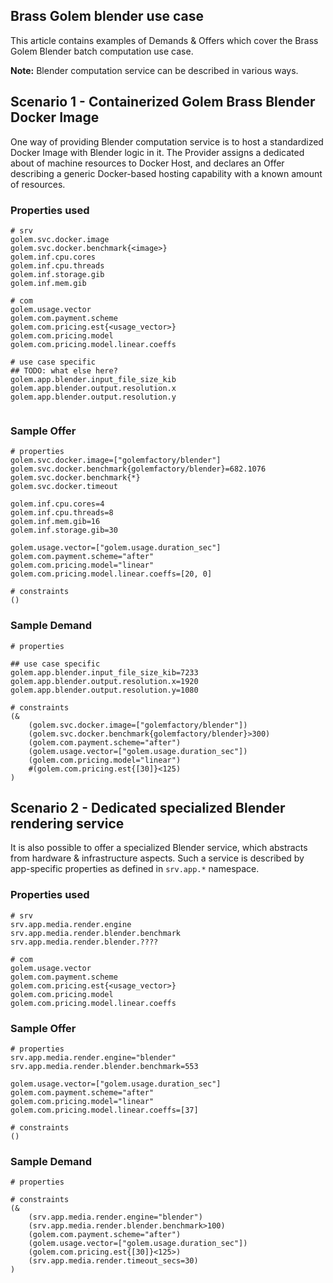 ## Brass Golem blender use case

This article contains examples of Demands & Offers which cover the Brass Golem Blender batch computation use case.

**Note:** Blender computation service can be described in various ways.

## Scenario 1 - Containerized Golem Brass Blender Docker Image

One way of providing Blender computation service is to host a standardized Docker Image with Blender logic in it. The Provider assigns a dedicated about of machine resources to Docker Host, and declares an Offer describing a generic Docker-based hosting capability with a known amount of resources.

### Properties used
```properties
# srv 
golem.svc.docker.image
golem.svc.docker.benchmark{<image>}
golem.inf.cpu.cores
golem.inf.cpu.threads
golem.inf.storage.gib
golem.inf.mem.gib

# com
golem.usage.vector
golem.com.payment.scheme
golem.com.pricing.est{<usage_vector>}
golem.com.pricing.model
golem.com.pricing.model.linear.coeffs

# use case specific
## TODO: what else here?
golem.app.blender.input_file_size_kib
golem.app.blender.output.resolution.x
golem.app.blender.output.resolution.y


```

### Sample Offer

```properties
# properties
golem.svc.docker.image=["golemfactory/blender"]
golem.svc.docker.benchmark{golemfactory/blender}=682.1076
golem.svc.docker.benchmark{*}
golem.svc.docker.timeout

golem.inf.cpu.cores=4
golem.inf.cpu.threads=8
golem.inf.mem.gib=16
golem.inf.storage.gib=30

golem.usage.vector=["golem.usage.duration_sec"]
golem.com.payment.scheme="after"
golem.com.pricing.model="linear"
golem.com.pricing.model.linear.coeffs=[20, 0]

# constraints
()
```

### Sample Demand

```properties
# properties

## use case specific
golem.app.blender.input_file_size_kib=7233
golem.app.blender.output.resolution.x=1920
golem.app.blender.output.resolution.y=1080

# constraints
(&
    (golem.svc.docker.image=["golemfactory/blender"])
    (golem.svc.docker.benchmark{golemfactory/blender}>300)
    (golem.com.payment.scheme="after")
    (golem.usage.vector=["golem.usage.duration_sec"])
    (golem.com.pricing.model="linear")
    #(golem.com.pricing.est{[30]}<125)
)

```

## Scenario 2 - Dedicated specialized Blender rendering service

It is also possible to offer a specialized Blender service, which abstracts from hardware & infrastructure aspects. Such a service is described by app-specific properties as defined in `srv.app.*` namespace. 

### Properties used
```properties
# srv 
srv.app.media.render.engine
srv.app.media.render.blender.benchmark
srv.app.media.render.blender.????

# com
golem.usage.vector
golem.com.payment.scheme
golem.com.pricing.est{<usage_vector>}
golem.com.pricing.model
golem.com.pricing.model.linear.coeffs

```

### Sample Offer

```properties
# properties
srv.app.media.render.engine="blender"
srv.app.media.render.blender.benchmark=553

golem.usage.vector=["golem.usage.duration_sec"]
golem.com.payment.scheme="after"
golem.com.pricing.model="linear"
golem.com.pricing.model.linear.coeffs=[37]

# constraints
()
```

### Sample Demand

```properties
# properties

# constraints
(&
    (srv.app.media.render.engine="blender")
    (srv.app.media.render.blender.benchmark>100)
    (golem.com.payment.scheme="after")
    (golem.usage.vector=["golem.usage.duration_sec"])
    (golem.com.pricing.est{[30]}<125>)
    (srv.app.media.render.timeout_secs=30)
)

```
